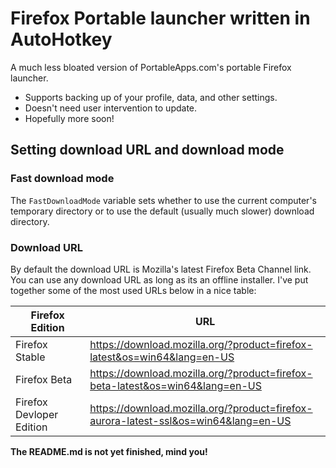 # Firefox Portable launcher written in AutoHotkey
A much less bloated version of PortableApps.com's portable Firefox launcher.

* Supports backing up of your profile, data, and other settings.
* Doesn't need user intervention to update.
* Hopefully more soon!

## Setting download URL and download mode
### Fast download mode
The `FastDownloadMode` variable sets whether to use the current computer's temporary directory or to use the default (usually much slower) download directory.

### Download URL
By default the download URL is Mozilla's latest Firefox Beta Channel link. You can use any download URL as long as its an offline installer. I've put together some of the most used URLs below in a nice table:

Firefox Edition | URL |
-----------------|------------------ |
Firefox Stable | https://download.mozilla.org/?product=firefox-latest&os=win64&lang=en-US |
Firefox Beta | https://download.mozilla.org/?product=firefox-beta-latest&os=win64&lang=en-US |
Firefox Devloper Edition | https://download.mozilla.org/?product=firefox-aurora-latest-ssl&os=win64&lang=en-US |

**The README.md is not yet finished, mind you!**
